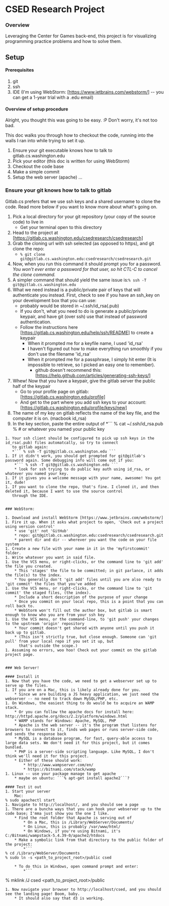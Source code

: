 # CSED Research Project


### Overview
Leveraging the Center for Games back-end, this project is for visualizing programming practice problems and how to solve them.

## Setup

#### Prerequisites
1. git
1. ssh
1. IDE (I'm using WebStorm: [https://www.jetbrains.com/webstorm/] -- you can get a 1-year trial with a .edu email)

#### Overview of setup procedure
Alright, you thought this was going to be easy. :P Don't worry, it's not too bad.

This doc walks you through how to checkout the code, running into the walls I ran into while trying to set it up.

1. Ensure your git executable knows how to talk to gitlab.cs.washington.edu
1. Pick your editor (this doc is written for using WebStorm)
1. Checkout the code base
1. Make a simple commit
1. Setup the web server (apache)
...

### Ensure your git knows how to talk to gitlab
Gitlab.cs prefers that we use ssh keys and a shared username to clone the code. Read more below if you want to know more
 about what's going on.


1. Pick a local directory for your git repository (your copy of the source code) to live in
    * Get your terminal open to this directory
1. Head to the project at [https://gitlab.cs.washington.edu/csedresearch/csedresearch]
1. Grab the cloning url with ssh selected (as opposed to https), and git clone the repo:
    * ```% git clone git@gitlab.cs.washington.edu:csedresearch/csedresearch.git```
1. Now, when you run this command it should prompt you for a password. *You won't ever enter a password for that user, so hit CTL-C to cancel the clone command.*
1. A simpler command that should yield the same issue is:```% ssh -T git@gitlab.cs.washington.edu```
1. What we need instead is a public/private pair of keys that will authenticate you instead. First, check to see if you
 have an ssh_key on your development box that you can use:
    * probably would be stored in ~/.ssh/id_rsa(.pub)
    * If you don't, what you need to do is generate a public/private keypair, and have git (over ssh) use that instead of password authentication.
    * Follow the instructions here [https://gitlab.cs.washington.edu/help/ssh/README] to create a keypair
        * When it prompted me for a keyfile name, I used 'id_rsa'
        * I haven't figured out how to make everything run smoothly if you don't use the filename 'id_rsa'
        * When it prompted me for a passphrase, I simply hit enter (It is impossible to retrieve, so I picked an easy one to remember).
            * github doesn't recommend this: [https://help.github.com/articles/generating-ssh-keys/]
1. Whew! Now that you have a keypair, give the gitlab server the public half of the keypair
    * Go to your profile page on gitlab: [https://gitlab.cs.washington.edu/profile]
    * And get to the part where you add ssh keys to your account: [https://gitlab.cs.washington.edu/profile/keys/new]
1. The name of my key on gitlab reflects the name of the key file, and the computer it is on. (macbook id_rsa)
1. In the key section, paste the entire output of
    *```
    % cat ~/.ssh/id_rsa.pub
    % # or whatever you named your public key
```
1. Your ssh client should be configured to pick up ssh keys in the id_rsa(.pub) files automatcally, so try to connect
   to gitlab again:
   *``` % ssh -T git@gitlab.cs.washington.edu ```
1. If it didn't work, you should get prompted for git@gitlab's password again. Some debugging info will come out if you:
    *``` % ssh -T git@gitlab.cs.washington.edu ```
    * look for ssh trying to do public key auth using id_rsa, or whatever you named your key.
1. If it gives you a welcome message with your name, awesome! You got it, dude!
1. If you want to clone the repo, that's fine. I cloned it, and then deleted it, because I want to use the source control
   through the IDE.


### WebStorm:

1. Download and install WebStorm [https://www.jetbrains.com/webstorm/]
1. Fire it up. When it asks what project to open, 'Check out a project using version control'
    * use 'git' not 'GitHub'
    * repo: git@gitlab.cs.washington.edu:csedresearch/csedresearch.git
    * parent dir and dir -- wherever you want the code on your file system
1. Create a new file with your name in it in the 'myfirstcommit' folder.
1. Write whatever you want in said file.
1. Use the VCS menu, or right-clicks, or the command line to 'git add' the file you created.
    * This 'stages' the file to be committed; in git parlance, it adds the file(s) to the index.
    * You generally don't 'git add' files until you are also ready to 'git commit' the files that you've added
1. Use the VCS menu, or right-clicks, or the command line to 'git commit' the staged files, (the index).
    * Include a short description of the purpose of your change
    * Once you commit on your local repo, this is a point that you can roll back to.
    * WebStorm won't fill out the author box, but gitlab is smart enough to know who you are from your ssh key
1. Use the VCS menu, or the command-line, to 'git push' your changes to the upstream 'origin' repository
    * Your commit doesn't get shared with anyone until you push it back up to gitlab.
    * (This isn't strictly true, but close enough. Someone can 'git pull' from your local repo if you set it up, but
      that's outside the scope.)
1. Assuming no errors, woo hoo! Check out your commit on the gitlab project page.


### Web Server!

#### Install it
1. Now that you have the code, we need to get a webserver set up to serve up the files.
1. If you are on a Mac, this is likely already done for you.
    * Since we are building a JS heavy application, we just need the webserver -- no need to track down MySQL/PHP, etc.
1. On Windows, the easiest thing to do would be to acquire an WAMP stack.
    * Or you can follow the apache docs for install here: http://httpd.apache.org/docs/2.2/platform/windows.html
    * WAMP stands for Windows: Apache, MySQL, PHP
    * Apache is the web server -- it's the program that listens for browsers to connect to it, finds web pages or runs server-side code, and sends the response back
    * MySQL is a database program, for fast, query-able access to large data sets. We don't need it for this project, but it comes bundled.
    * PHP is a server-side scripting language. Like MySQL, I don't think we'll need it for this project.
    * Either of these should work:
        * http://www.wampserver.com/en/
        * https://bitnami.com/stack/wamp
1. Linux -- use your package manage to get apache
    * maybe on ubuntu: ```% apt-get install apache2```?

#### Test it out
1. Start your server
    Mac:
% sudo apachectl start
1. Navigate to http://localhost/, and you should see a page
1. There are a buncha ways that you can hook your webserver up to the code base; I'mma just show you the one I like.
    * Find the root folder that Apache is serving out of
        * On a Mac, this is /Library/WebServer/Documents/
        * On Linux, this is probably /var/www/html/
        * On Windows, if you're using Bitnami, it's C:/Bitnami/wampstack-5.4.39-0/apache2/htdocs
    * Make a symbolic link from that directory to the public folder of the project:
        *```
% cd /Library/WebServer/Documents
% sudo ln -s <path_to_project_root>/public csed
```
        * To do this in Windows, open command prompt and enter:
            *```
% mklink /J csed <path_to_project_root>/public
```
1. Now navigate your browser to http://localhost/csed, and you should see the landing page! Boom, baby.
    * It should also say that d3 is working.